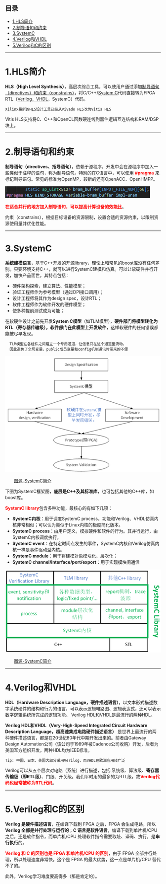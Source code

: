 ## 目录
* [1.HLS简介](#1.HLS简介)
* [2.制导语句和约束](#2.制导语句和约束)
* [3.SystemC](#3.SystemC)
* [4.Verilog和VHDL](#4.Verilog和VHDL)
* [5.Verilog和C的区别](#5.Verilog和C的区别)

****
# 1.HLS简介
**HLS（High Level Synthesis）**，高层次综合工具，可以使用户通过添加[制导语句（directives）和约束（constrains）](#2.制导语句和约束)，将C/C++/[System C](#3.SystemC)代码直接转为FPGA RTL（[Verilog，VHDL](#4.Verilog和VHDL)，SystemC）代码。

	Xilinx最新的HLS设计工具已经从Vivado HLS改为Vitis HLS
	
Vitis HLS支持将C、C++和OpenCL函数硬连线到器件逻辑互连结构和RAM/DSP块上。

****
# 2.制导语句和约束
**制导语句（directives、指导语句）**，依赖于源程序，开发中会在源程序中加入一些类似于注释的语句，称为制导语句。特别的在C语言中，可以使用 <font color=Red>**#pragma**</font> 来标记制导语句。常见的标准为OpenMP，较新的还有OpenACC、OpenHMPP。

![在这里插入图片描述](./images/1/FPGA_1_1.jpg)


<font color=Red>**在适合并行的地方加入制导语句，可以提高计算设备的效能比**</font>。

约束（constrains），根据目标设备的资源限制，设置合适的资源约束，以限制资源使用量并优化性能。

****
# 3.SystemC
**系统建模语言**，基于C++开发的开源library，理论上和常见的boost库没有任何差别。只要环境支持C++，就可以进行SystemC建模和仿真。可以让软硬件并行开发，加快产品面世，其特点包括：
* 硬件架构探索，建立算法、性能模型；
* 验证工程师作为参考模型（通过DPI接口调用）；
* 设计工程师将其作为design spec，设计RTL；
* 软件工程师作为软件开发的硬件模型；
* 使多种提前测试成为可能；

在软硬件设计之前先开发**System C模型**（如TLM模型），**硬件部门将模型转化为RTL（寄存器传输级），软件部门在此模型上开发软件**，这样软硬件的任何错误都能被尽早发现。

	  TLM模型在各组件之间建立一个专用通道，让信息只在这个通道里流动，
	  因此避免了全局变量，public成员变量和config机制通讯时带来的不便

![在这里插入图片描述](./images/1/FPGA_1_2.jpg)

&emsp;&emsp;[图源-SystemC简介](https://blog.csdn.net/gsjthxy/article/details/126099348)

下图为SystemC框架图，**底层是C++及其标准库**，也可包括其他的C++库，如boost库。

<font color=Red>**SystemC library**</font>包含多种功能，最核心的有如下几项：
* **SystemC内核**：用于调度SystemC process，功能和Verilog、VHDL仿真内核非常相似；可以认为类似于Linux内核的极度简化版本。
* **SystemC process**：由用户定义，模拟硬件和软件的行为。其并行运行，由SystemC内核调度执行。
* **SystemC event**：在特定时间点发生的事件，SystemC内核和Verilog仿真内核一样是事件驱动型内核。
* **SystemC module**：用于将建模对象模块化、层次化；
* **SystemC channel/interface/port/export**：用于实现模块间通信

![在这里插入图片描述](./images/1/FPGA_1_3.jpg)

&emsp;&emsp;[图源-SystemC简介](https://blog.csdn.net/gsjthxy/article/details/126099348)

****
# 4.Verilog和VHDL
**HDL（Hardware Description Language，硬件描述语言）**，以文本形式描述数字系统硬件的结构和行为的语言，可以表示逻辑电路图、逻辑表达式，还可以表示数字逻辑系统所完成的逻辑功能。
Verilog HDL和VHDL是最流行的两种HDL。

**Verilog HDL和VHDL（Very-High-Speed Integrated Circuit Hardware Description Language，超高速集成电路硬件描述语言）** 是世界上最流行的两种硬件描述语言，都是在20世纪80年代中期开发出来的。前者由Gateway Design Automation公司（该公司于1989年被Cadence公司收购）开发，后者为美国军方组织开发。两种HDL均为IEEE标准。

	Tip: 中国、日本、美国大部分采用Verilog，而VHDL在欧洲应用较广泛
	
Verilog可以从五个层次对电路（系统）进行描述，包括:系统级、算法级、**寄存器传输级（即RTL级）**、门级、开关级。我们平时用的最多的为RTL级，故<font color=Red>**Verilog代码也经常被称为RTL代码**</font>。

****
# 5.Verilog和C的区别

**Verilog 是硬件描述语言**，在编译下载到 FPGA 之后，FPGA 会生成电路，所以 **Verilog 全部是并行处理与运行的**；**C 语言是软件语言**，编译下载到单片机/CPU 之后，还是软件指令，而单片机/CPU 处理软件指令需要取址、译码、执行，是**串行执行**的。

<font color=Red>**Verilog 和 C 的区别也是 FPGA 和单片机/CPU 的区别**</font>，由于 FPGA 全部并行处理，所以处理速度非常快，这个是 FPGA 的最大优势，这一点是单片机/CPU 替代不了的。

此外，Verilog学习难度要高得多（那是肯定的）。
